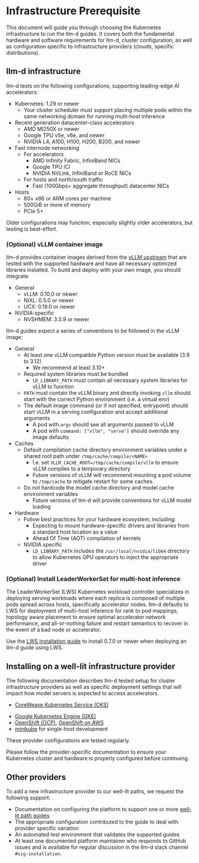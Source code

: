 # Infrastructure Prerequisite

This document will guide you through choosing the Kubernetes infrastructure to run the llm-d guides. It covers both the fundamental hardware and software requirements for llm-d, cluster configuration, as well as configuration specific to infrastructure providers (clouds, specific distributions).

## llm-d infrastructure

llm-d tests on the following configurations, supporting leading-edge AI accelerators:

* Kubernetes: 1.29 or newer
  * Your cluster scheduler must support placing multiple pods within the same networking domain for running multi-host inference
* Recent generation datacenter-class accelerators
  * AMD MI250X or newer
  * Google TPU v5e, v6e, and newer
  * NVIDIA L4, A100, H100, H200, B200, and newer
* Fast internode networking
  * For accelerators
    * AMD Infinity Fabric, InfiniBand NICs
    * Google TPU ICI
    * NVIDIA NVLink, InfiniBand or RoCE NICs
  * For hosts and north/south traffic
    * Fast (100Gbps+ aggregate throughput) datacenter NICs
* Hosts
  * 80+ x86 or ARM cores per machine
  * 500GiB or more of memory
  * PCIe 5+

Older configurations may function, especially slightly older accelerators, but testing is best-effort.

### (Optional) vLLM container image

llm-d provides container images derived from the [vLLM upstream](https://github.com/vllm-project/vllm/tree/main/docker) that are tested with the supported hardware and have all necessary optimized libraries installed. To build and deploy with your own image, you should integrate:

* General
  * vLLM: 0.10.0 or newer
  * NIXL: 0.5.0 or newer
  * UCX: 0.19.0 or newer
* NVIDIA-specific
  * NVSHMEM: 3.3.9 or newer

llm-d guides expect a series of conventions to be followed in the vLLM image:

* General
  * At least one vLLM compatible Python version must be available (3.9 to 3.12)
    * We recommend at least 3.10+
  * Required system libraries must be bundled
    * `LD_LIBRARY_PATH` must contain all necessary system libraries for vLLM to function
  * `PATH` must contain the vLLM binary and directly invoking `vllm` should start with the correct Python environment (i.e. a virtual env)
  * The default image command (or if not specified, entrypoint) should start vLLM in a serving configuration and accept additional arguments
    * A pod with `args` should see all arguments passed to vLLM
    * A pod with `command: ["vllm", "serve"]` should override any image defaults
* Caches
  * Default compilation cache directory environment variables under a shared root path under `/tmp/cache/compile/<NAME>`
    * I.e. set `VLLM_CACHE_ROOT=/tmp/cache/compile/vllm` to ensure vLLM compiles to a temporary directory
    * Future versions of vLLM will recommend mounting a pod volume to `/tmp/cache` to mitigate restart for some caches.
  * Do not hardcode the model cache directory and model cache environment variables
    * Future versions of llm-d will provide conventions for vLLM model loading
* Hardware
  * Follow best practices for your hardware ecosystem, including:
    * Expecting to mount hardware-specific drivers and libraries from a standard host location as a value
    * Ahead Of Time (AOT) compilation of kernels
  * NVIDIA specific
    * `LD_LIBRARY_PATH` includes the `/usr/local/nvidia/lib64` directory to allow Kubernetes GPU operators to inject the appropriate driver

### (Optional) Install LeaderWorkerSet for multi-host inference

The LeaderWorkerSet (LWS) Kubernetes workload controller specializes in deploying serving workloads where each replica is composed of multiple pods spread across hosts, specifically accelerator nodes. llm-d defaults to LWS for deployment of multi-host inference for rank to pod mappings, topology aware placement to ensure optimal accelerator network performance, and all-or-nothing failure and restart semantics to recover in the event of a bad node or accelerator.

Use the [LWS installation guide](https://lws.sigs.k8s.io/docs/installation/) to install 0.7.0 or newer when deploying an llm-d guide using LWS.

## Installing on a well-lit infrastructure provider

The following documentation describes llm-d tested setup for cluster infrastructure providers as well as specific deployment settings that will impact how model servers is expected to access accelerators.

* [CoreWeave Kubernetes Service (CKS)](../../docs/infra-providers/cks/README.md)
<!-- * [Digital Ocean (DO)](../../docs/infra-providers/digitalocean/README.md) -->
* [Google Kubernetes Engine (GKE)](../../docs/infra-providers/gke/README.md)
* [OpenShift (OCP)](../../docs/infra-providers/openshift/README.md), [OpenShift on AWS]((../../docs/infra-providers/openshift-aws/README.md))
* [minikube](../../docs/infra-providers/minikube/README.md) for single-host development

These provider configurations are tested regularly.

Please follow the provider-specific documentation to ensure your Kubernetes cluster and hardware is properly configured before continuing.

## Other providers

To add a new infrastructure provider to our well-lit paths, we request the following support:

* Documentation on configuring the platform to support one or more [well-lit path guides](../README.md#well-lit-path-guides)
* The appropriate configuration contributed to the guide to deal with provider specific variation
* An automated test environment that validates the supported guides
* At least one documented platform maintainer who responds to GitHub issues and is available for regular discussion in the llm-d slack channel `#sig-installation`.